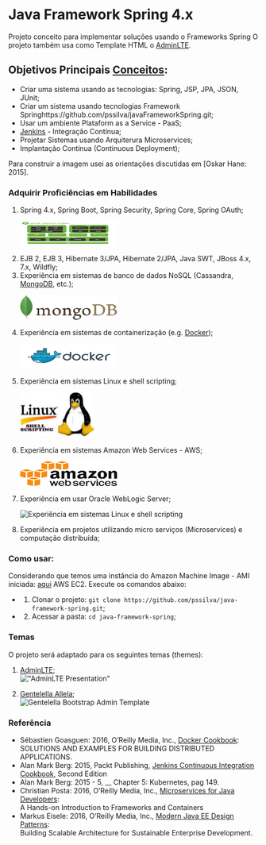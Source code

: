 Java Framework Spring 4.x 
==============================================================
Projeto conceito para implementar soluções usando o Frameworks Spring O projeto também usa como Template HTML o [AdminLTE](https://github.com/almasaeed2010/AdminLTE).

## Objetivos Principais [Conceitos](http://stackoverflow.com/questions/28608015/continuous-integration-vs-continuous-delivery-vs-continuous-deployment):
- Criar uma sistema usando as tecnologias: Spring, JSP, JPA, JSON, JUnit;
- Criar um sistema usando tecnologias Framework Springhttps://github.com/pssilva/javaFrameworkSpring.git;
- Usar um ambiente Plataform as a Service - PaaS;
- [Jenkins](https://jenkins.io/) - Integração Contínua; 
- Projetar Sistemas usando Arquiterura Microservices;
- Implantação Contínua (Continuous Deployment);

Para construir a imagem usei as orientações discutidas em [Oskar Hane: 2015].

### Adquirir Proficiências em Habilidades


1. Spring 4.x, Spring Boot, Spring Security, Spring Core, Spring OAuth;
	<p><img src="https://github.com/pssilva/java-framework-spring/blob/master/doc-repo/spring-core-arquitetura.png" alt="Arquitetura do Spring Core 4.x" height="50" width="195"/></p>
2. EJB 2, EJB 3, Hibernate 3/JPA, Hibernate 2/JPA, Java SWT, JBoss 4.x, 7.x, Wildfly;
3. Experiência em sistemas de banco de dados NoSQL (Cassandra, [MongoDB](https://www.mongodb.com/), etc.);
	<p><img src="https://github.com/pssilva/java-framework-spring/blob/master/doc-repo/mongoDB.png" alt="Experiência em sistemas de banco de dados NoSQL" height="50" width="195"/></p>
4. Experiência em sistemas de containerização (e.g. [Docker](https://hub.docker.com/r/pss1suporte/paas-docker/));
	<p><img src="https://github.com/pssilva/java-framework-spring/blob/master/doc-repo/docker.png" alt="Experiência em sistemas de containerização Docker" height="50" width="195"></p>
5. Experiência em sistemas Linux e shell scripting;
	<p><img src="https://github.com/pssilva/java-framework-spring/blob/master/doc-repo/shell-linux.jpeg" alt="Experiência em sistemas Linux e shell scripting" height="91" width="150"></p>
6. Experiência em sistemas Amazon Web Services - AWS;
	<p><img src="https://github.com/pssilva/java-framework-spring/blob/master/doc-repo/aws.png" alt="Experiência em sistemas Amazon Web Services - AWS" height="50" width="195"></p>
7. Experiência em usar Oracle WebLogic Server;
	<p><img src="https://github.com/pssilva/java-framework-spring/blob/master/doc-repo/ows.jpeg" alt="Experiência em sistemas Linux e shell scripting" height="91" width="150"></p>
8. Experiência em projetos utilizando micro serviços (Microservices) e computação distribuída;

### Como usar:
Considerando que temos uma instância do Amazon Machine Image - AMI iniciada: [aqui](https://docs.aws.amazon.com/pt_br/AWSEC2/latest/UserGuide/AccessingInstances.html) AWS EC2. Execute os comandos abaixo:

- 1. Clonar o projeto: `git clone https://github.com/pssilva/java-framework-spring.git`;
- 2. Acessar a pasta: `cd java-framework-spring`;


### Temas 
O projeto será adaptado para os seguintes temas (themes):

1. [AdminLTE](https://github.com/almasaeed2010/AdminLTE); <br />
!["AdminLTE Presentation"](https://almsaeedstudio.com/AdminLTE2.png "AdminLTE Presentation")

2. [Gentelella Allela](https://github.com/puikinsh/gentelella); <br />
![Gentelella Bootstrap Admin Template](https://cdn.colorlib.com/wp/wp-content/uploads/sites/2/gentelella-admin-template-preview.jpg "Gentelella Theme Browser Preview")

### Referência
- Sébastien Goasguen: 2016, O’Reilly Media, Inc., [Docker Cookbook](http://www.allitebooks.com/docker-cookbook/): <br />
	SOLUTIONS AND EXAMPLES FOR BUILDING DISTRIBUTED APPLICATIONS.
- Alan Mark Berg: 2015,  Packt Publishing, [Jenkins Continuous Integration Cookbook](https://ebooks-it.org/1784390089-ebook.htm), Second Edition
- Alan Mark Berg: 2015 - 5,  __ Chapter 5: Kubernetes, pag 149.
- Christian Posta: 2016, O’Reilly Media, Inc., [Microservices for Java Developers](https://developers.redhat.com/promotions/microservices-for-java-developers/): <br />
	A Hands-on Introduction to Frameworks and Containers
- Markus Eisele: 2016, O’Reilly Media, Inc., [Modern Java EE Design Patterns](https://developers.redhat.com/promotions/distributed-javaee-architecture/): <br /> 
	Building Scalable Architecture for Sustainable Enterprise Development. 
